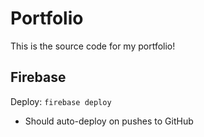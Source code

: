 # Portfolio
 
This is the source code for my portfolio!

## Firebase

Deploy: `firebase deploy`
 - Should auto-deploy on pushes to GitHub

